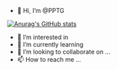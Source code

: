 - 👋 Hi, I’m @PPTG

[![Anurag's GitHub stats](https://github-readme-stats.vercel.app/api?username=PPTG)](https://github.com/anuraghazra/github-readme-stats)
- 👀 I’m interested in 
- 🌱 I’m currently learning 
- 💞️ I’m looking to collaborate on ...
- 📫 How to reach me ...

<!---
PPTG/PPTG is a ✨ special ✨ repository because its `README.md` (this file) appears on your GitHub profile.
You can click the Preview link to take a look at your changes.
--->
